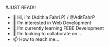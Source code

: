#JUST READ!!

- 👋 Hi, I’m (Adithia Fahri P) / @AditFahrP
- 👀 I’m interested in Web Development
- 🌱 I’m currently learning FEBE Development
- 💞️ I’m looking to collaborate on ...
- 📫 How to reach me...

<!---
AditFahrP/AditFahrP is a ✨ special ✨ repository because its `README.md` (this file) appears on your GitHub profile.
You can click the Preview link to take a look at your changes.
--->
